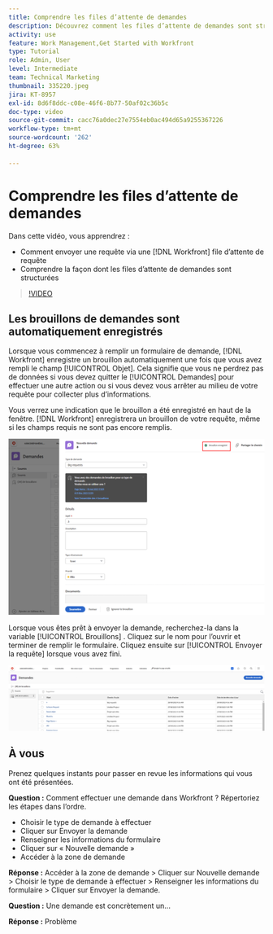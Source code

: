 ```yaml
---
title: Comprendre les files d’attente de demandes
description: Découvrez comment les files d’attente de demandes sont structurées dans  [!DNL  Workfront]  et comment envoyer une demande.
activity: use
feature: Work Management,Get Started with Workfront
type: Tutorial
role: Admin, User
level: Intermediate
team: Technical Marketing
thumbnail: 335220.jpeg
jira: KT-8957
exl-id: 8d6f8ddc-c08e-46f6-8b77-50af02c36b5c
doc-type: video
source-git-commit: cacc76a0dec27e7554eb0ac494d65a9255367226
workflow-type: tm+mt
source-wordcount: '262'
ht-degree: 63%

---
```


# Comprendre les files d’attente de demandes

Dans cette vidéo, vous apprendrez :

* Comment envoyer une requête via une [!DNL  Workfront] file d’attente de requête
* Comprendre la façon dont les files d’attente de demandes sont structurées

>[!VIDEO](https://video.tv.adobe.com/v/335220/?quality=12&learn=on)

## Les brouillons de demandes sont automatiquement enregistrés

Lorsque vous commencez à remplir un formulaire de demande, [!DNL Workfront] enregistre un brouillon automatiquement une fois que vous avez rempli le champ [!UICONTROL Objet]. Cela signifie que vous ne perdrez pas de données si vous devez quitter le [!UICONTROL Demandes] pour effectuer une autre action ou si vous devez vous arrêter au milieu de votre requête pour collecter plus d’informations.

Vous verrez une indication que le brouillon a été enregistré en haut de la fenêtre. [!DNL Workfront] enregistrera un brouillon de votre requête, même si les champs requis ne sont pas encore remplis.

![image de la création d’un brouillon de demande](assets/queue-mgt-make-a-request-draft-1.png)

Lorsque vous êtes prêt à envoyer la demande, recherchez-la dans la variable [!UICONTROL Brouillons] . Cliquez sur le nom pour l’ouvrir et terminer de remplir le formulaire. Cliquez ensuite sur [!UICONTROL Envoyer la requête] lorsque vous avez fini.

![image de récupération d’un brouillon de demande](assets/queue-mgt-make-a-request-draft-2.png)

## À vous

Prenez quelques instants pour passer en revue les informations qui vous ont été présentées.

**Question :** Comment effectuer une demande dans Workfront ? Répertoriez les étapes dans l’ordre.

* Choisir le type de demande à effectuer
* Cliquer sur Envoyer la demande
* Renseigner les informations du formulaire
* Cliquer sur « Nouvelle demande »
* Accéder à la zone de demande


**Réponse :** Accéder à la zone de demande > Cliquer sur Nouvelle demande > Choisir le type de demande à effectuer > Renseigner les informations du formulaire > Cliquer sur Envoyer la demande.

**Question :** Une demande est concrètement un...

**Réponse :** Problème

<!---
You can also access request drafts from the [!UICONTROL Select a Request Type] menu at the top of the window. Select an option from the [!UICONTROL Recent Drafts] section, or start a new request by picking a queue from the [!UICONTROL New Requests] section. Fill everything out like normal, then submit the request.

<!---
image
--->

<!---
Let's take a minute to review the information you were just presented.

How do you make a request in Workfront? List the steps in order.
Choose the request type you need to make
Click Submit request
Fill out the information on the form
Click "New Request"
Navigate to the request area

Answer: Navigate to the request area>Click New Request>Choose the request type you need to make>Fill out the information on the form>Click Submit request

A request is really an......

Answer: Issue
--->

